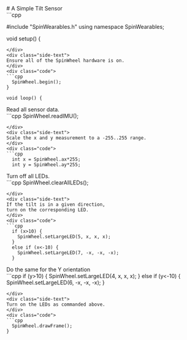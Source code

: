 <div class="flex-container"><div class="wide-text">
# A Simple Tilt Sensor
</div>
<div class="side-text">
</div>
<div class="code">
```cpp

#include "SpinWearables.h"
using namespace SpinWearables; 

void setup() {
```
</div>
<div class="side-text">
Ensure all of the SpinWheel hardware is on.
</div>
<div class="code">
```cpp
  SpinWheel.begin();
}

void loop() {
```
</div>
<div class="side-text">
Read all sensor data.
</div>
<div class="code">
```cpp
  SpinWheel.readIMU();

```
</div>
<div class="side-text">
Scale the x and y measurement to a -255..255 range.
</div>
<div class="code">
```cpp
  int x = SpinWheel.ax*255;
  int y = SpinWheel.ay*255;

```
</div>
<div class="side-text">
Turn off all LEDs.
</div>
<div class="code">
```cpp
  SpinWheel.clearAllLEDs();

```
</div>
<div class="side-text">
If the tilt is in a given direction,
turn on the corresponding LED.
</div>
<div class="code">
```cpp
  if (x>10) {
    SpinWheel.setLargeLED(5, x, x, x);
  }
  else if (x<-10) {
    SpinWheel.setLargeLED(7, -x, -x, -x);
  }

```
</div>
<div class="side-text">
Do the same for the Y orientation
</div>
<div class="code">
```cpp
  if (y>10) {
    SpinWheel.setLargeLED(4, x, x, x);
  }
  else if (y<-10) {
    SpinWheel.setLargeLED(6, -x, -x, -x);
  }

```
</div>
<div class="side-text">
Turn on the LEDs as commanded above.
</div>
<div class="code">
```cpp
  SpinWheel.drawFrame();
}
```
</div>
</div>
